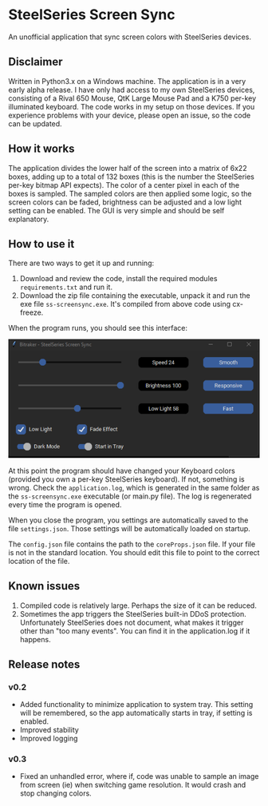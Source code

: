 # SteelSeries Screen Sync

An unofficial application that sync screen colors with SteelSeries devices.

## Disclaimer

Written in Python3.x on a Windows machine. The application is in a very early alpha release. I have only had access to my own SteelSeries devices, consisting of a Rival 650 Mouse, QtK Large Mouse Pad and a K750 per-key illuminated keyboard. The code works in my setup on those devices. If you experience problems with your device, please open an issue, so the code can be updated.

## How it works

The application divides the lower half of the screen into a matrix of 6x22 boxes, adding up to a total of 132 boxes (this is the number the SteelSeries per-key bitmap API expects). The color of a center pixel in each of the boxes is sampled. 
The sampled colors are then applied some logic, so the screen colors can be faded, brightness can be adjusted and a low light setting can be enabled. 
The GUI is very simple and should be self explanatory.

## How to use it

There are two ways to get it up and running:
1. Download and review the code, install the required modules `requirements.txt` and run it.
2. Download the zip file containing the executable, unpack it and run the exe file `ss-screensync.exe`. It's compiled from above code using cx-freeze.

When the program runs, you should see this interface:

![GUI Example](gui.png)

At this point the program should have changed your Keyboard colors (provided you own a per-key SteelSeries keyboard). If not, something is wrong.
Check the `application.log`, which is generated in the same folder as the `ss-screensync.exe` executable (or main.py file). The log is regenerated every time the program is opened.

When you close the program, you settings are automatically saved to the file `settings.json`. Those settings will be automatically loaded on startup.

The `config.json` file contains the path to the `coreProps.json` file. If your file is not in the standard location. You should edit this file to point to the correct location of the file.

## Known issues
1. Compiled code is relatively large. Perhaps the size of it can be reduced.
2. Sometimes the app triggers the SteelSeries built-in DDoS protection. Unfortunately SteelSeries does not document, what makes it trigger other than "too many events". You can find it in the application.log if it happens.

## Release notes
### v0.2
- Added functionality to minimize application to system tray. This setting will be remembered, so the app automatically starts in tray, if setting is enabled.
- Improved stability
- Improved logging

### v0.3
- Fixed an unhandled error, where if, code was unable to sample an image from screen (ie) when switching game resolution. It would crash and stop changing colors.
